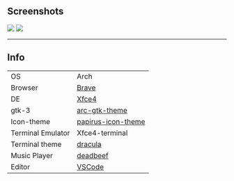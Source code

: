 ## Screenshots

![](https://imgur.com/IDJh4Jo.png)
![](https://imgur.com/ezhJcV3.png)

---

## Info

|         |       |
|---------|-------|
| OS      | Arch  |
| Browser | [Brave](https://brave.com/) |
| DE      | [Xfce4](https://www.xfce.org/) |
| gtk-3   | [arc-gtk-theme](https://archlinux.org/packages/community/any/arc-gtk-theme/) |
| Icon-theme | [papirus-icon-theme](https://github.com/PapirusDevelopmentTeam/papirus-icon-theme) |
| Terminal Emulator | Xfce4-terminal |
| Terminal theme | [dracula](https://github.com/gpk2000/dotfiles/blob/master/base16-dracula.theme) |
| Music Player | [deadbeef](https://archlinux.org/packages/community/x86_64/deadbeef/) |
| Editor | [VSCode](https://code.visualstudio.com/) |
